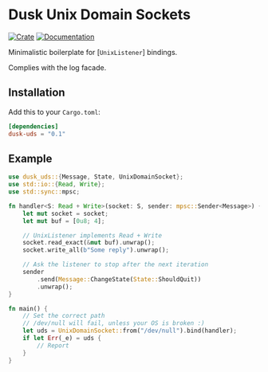# Dusk Unix Domain Sockets

[![Crate](https://img.shields.io/crates/v/dusk-uds.svg)](https://crates.io/crates/dusk-uds)
[![Documentation](https://docs.rs/dusk-uds/badge.svg)](https://docs.rs/dusk-uds)

Minimalistic boilerplate for [`UnixListener`] bindings.

Complies with the log facade.

## Installation

Add this to your `Cargo.toml`:

```toml
[dependencies]
dusk-uds = "0.1"
```

## Example

```rust
use dusk_uds::{Message, State, UnixDomainSocket};
use std::io::{Read, Write};
use std::sync::mpsc;

fn handler<S: Read + Write>(socket: S, sender: mpsc::Sender<Message>) {
    let mut socket = socket;
    let mut buf = [0u8; 4];

    // UnixListener implements Read + Write
    socket.read_exact(&mut buf).unwrap();
    socket.write_all(b"Some reply").unwrap();

    // Ask the listener to stop after the next iteration
    sender
        .send(Message::ChangeState(State::ShouldQuit))
        .unwrap();
}

fn main() {
    // Set the correct path
    // /dev/null will fail, unless your OS is broken :)
    let uds = UnixDomainSocket::from("/dev/null").bind(handler);
    if let Err(_e) = uds {
        // Report
    }
}
```
